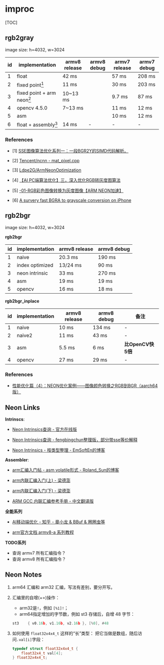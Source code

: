 # improc

[TOC]

## rgb2gray

image size: h=4032, w=3024

| id | implementation | armv8 release | armv8 debug | armv7 release | armv7 debug |
| ---| -------------- | ---------- | ----------- | ------------ | ------------ |
| 1  | float       |  42 ms   |    |  57 ms  |   208 ms |
| 2  | fixed point[<sup>1</sup>](#refer-anchor-1) | 11 ms |   |  30 ms | 203 ms |
| 3  | fixed point + arm neon[<sup>2</sup>](#refer-anchor-2) | 10~13 ms |  | 9.7 ms | 87 ms |
| 4  | opencv 4.5.0 | 7~13 ms |  |  11 ms | 12 ms |
| 5  | asm     |    |       |     10 ms |  12 ms |
| 6  | float + assembly[<sup>3</sup>](#refer-anchor-3) | 14 ms | - | - | - |


### References

<div id="refer-anchor-1"></div>

- [1] [SSE图像算法优化系列一：一段BGR2Y的SIMD代码解析。](https://www.cnblogs.com/Imageshop/p/6261719.html)

<div id="refer-anchor-2"></div>

- [2] [Tencent/ncnn - mat_pixel.cpp](https://github.com/Tencent/ncnn/blob/31bc57b1e293e726b318cf93fdcd6154f2188477/src/mat_pixel.cpp#L780-L790)

<div id="refer-anchor-3"></div>

- [3] [Ldpe2G/ArmNeonOptimization](https://github.com/Ldpe2G/ArmNeonOptimization/blob/6f20bfd79327b1b1a5267880651ff2b31b6c15d6/armAssembly/assemblyEx2Rgb2Gray.cpp#L81-L227)

- [4] [【AI PC端算法优化】三，深入优化RGB转灰度图算法](https://zhuanlan.zhihu.com/p/129033980)

- [5] [-01-RGB彩色图像转换为灰度图像【ARM NEON加速】](https://blog.csdn.net/vacajk/article/details/56484061)

- [6] [A survery fast BGRA to grayscale conversion on iPhone](https://computer-vision-talks.com/2011-02-08-a-very-fast-bgra-to-grayscale-conversion-on-iphone/)
## rgb2bgr

image size: h=4032, w=3024

**rgb2bgr**

| id | implementation | armv8 release | armv8 debug |
| --- | -------------- | --------- | -------------|
| 1   | naive          | 20.3 ms|    190 ms |
| 2   | index optimized| 13/24 ms |  90 ms |
| 3   | neon intrinsic | 33 ms  |    270 ms |
| 4   | asm            | 19 ms  |  19 ms |
| 5   | opencv         | 16 ms  |  18 ms |

**rgb2bgr_inplace**

| id | implementation | armv8 release | armv8 debug | 备注 |
| --- | -------------- | --------- | ---------- | -------- |
| 1   | naive          | 10 ms    |   134 ms |  - |
| 2   | naive2         | 11 ms    |    43 ms |  - |
| 3   | asm            | 5.5 ms   |    6 ms  |  **比OpenCV快5倍** |
| 4   | opencv         | 27 ms    |    29 ms | - |

### References

- [性能优化篇（4）：NEON优化案例——图像颜色转换之RGB到BGR（aarch64版）](https://blog.csdn.net/wohenfanjian/article/details/103407259)

## Neon Links

**Intrinscs**:

- [Neon Intrinsics查询 - 官方在线版](https://developer.arm.com/architectures/instruction-sets/simd-isas/neon/intrinsics)

- [Neon Intrinsics查询 - fengbingchun整理版，部分带sse等价解释](https://blog.csdn.net/fengbingchun/article/details/38085781)

- [Neon Intrinsics - 按类型整理 - EmSoftEn的博客](https://blog.csdn.net/emsoften/article/details/51718763)

**Assembler**:

- [arm汇编入门帖 - asm volatile形式 - Roland_Sun的博客](https://blog.csdn.net/Roland_Sun/article/details/42921131)

- [arm内联汇编入门(上) - 梁德澎](https://aijishu.com/a/1060000000116427)

- [arm内联汇编入门(下) - 梁德澎](https://aijishu.com/a/1060000000116431)

- [ARM GCC 内联汇编参考手册 - 中文翻译版](https://github.com/tidyjiang8/arm-gcc-inline-assembler/blob/master/src/arm-gcc-inline-assembler.md)

**全能系列**

- [AI移动端优化 - 知乎 - 章小龙 & BBuf & 圈圈虫等](https://www.zhihu.com/people/zxloas/posts)

- [arm官方文档 armv8-a 系列教程](https://developer.arm.com/architectures/instruction-sets/simd-isas/neon/neon-programmers-guide-for-armv8-a)

**TODO系列**

- 查询 armv7 所有汇编指令？
- 查询 armv8 所有汇编指令？

## Neon Notes

1. arm64 汇编和 arm32 汇编，写法有差别，要分开写。

2. 汇编里的自增(+=)操作：
   - arm32是`!`，例如 `[%1]!`；
   - arm64指定增加的字节数，例如 st3 存储后，自增 48 字节：
   ```asm
   st3    { v0.16b, v1.16b, v2.16b }, [%0], #48
   ```

3. 如何使用 `float32x4x4_t` 这样的“长”类型：
    把它当做是数组，随后访问`.val[i]`字段：
    ```c++
    typedef struct float32x4x4_t {
        float32x4_t val[4];
    } float32x4x4_t;
    ```